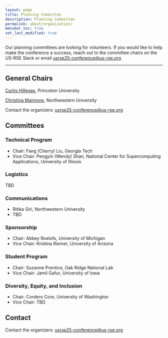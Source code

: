 ```yaml
---
layout: page
title: Planning Committee
description: Planning Committee
permalink: about/organization/
menubar_toc: true
set_last_modified: true
---
```


Our planning committees are looking for volunteers.  If you would like to help make the conference a success, reach out to the committee chairs on the US-RSE Slack or email [usrse25-conference@us-rse.org](mailto:usrse25-conference@us-rse.org).

<hr>

## General Chairs

[Curtis Hillegas](https://researchcomputing.princeton.edu/about/people-directory/curtis-hillegas), Princeton University

[Christina Maimone](https://www.it.northwestern.edu/departments/it-services-support/research/staff/maimone.html), Northwestern University

Contact the organizers: [usrse25-conference@us-rse.org](mailto:usrse25-conference@us-rse.org)


## Committees

### Technical Program

* Chair: Fang (Cherry) Liu, Georgia Tech
* Vice Chair: Pengyin (Wendy) Shan, National Center for Supercomputing Applications, University of Illinois

### Logistics

TBD

### Communications

* Ritika Giri, Northwestern University
* TBD

### Sponsorship

* Chair: Abbey Roelofs, University of Michigan
* Vice Chair: Kristina Riemer, University of Arizona

### Student Program

* Chair: Suzanne Prentice, Oak Ridge National Lab
* Vice Chair: Jamil Gafur, University of Iowa

### Diversity, Equity, and Inclusion

* Chair: Cordero Core, University of Washington
* Vice Chair: TBD



## Contact

Contact the organizers: [usrse25-conference@us-rse.org](mailto:usrse25-conference@us-rse.org)
